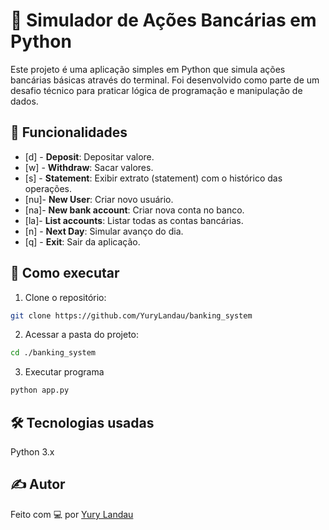# 🏦 Simulador de Ações Bancárias em Python

Este projeto é uma aplicação simples em Python que simula ações bancárias básicas através do terminal. Foi desenvolvido como parte de um desafio técnico para praticar lógica de programação e manipulação de dados.

## 🔧 Funcionalidades

- [d] - **Deposit**: Depositar valore.
- [w] - **Withdraw**: Sacar valores.
- [s] - **Statement**: Exibir extrato (statement) com o histórico das operações.
- [nu]- **New User**: Criar novo usuário.
- [na]- **New bank account**: Criar nova conta no banco.
- [la]- **List accounts**: Listar todas as contas bancárias.
- [n] - **Next Day**: Simular avanço do dia.
- [q] - **Exit**: Sair da aplicação.

## 🚀 Como executar

1. Clone o repositório:
```bash
git clone https://github.com/YuryLandau/banking_system
```

2. Acessar a pasta do projeto:
```bash
cd ./banking_system
```

3. Executar programa
```bash
python app.py
``` 

## 🛠 Tecnologias usadas
Python 3.x

## ✍️ Autor
Feito com 💻 por [Yury Landau](https://github.com/YuryLandau)